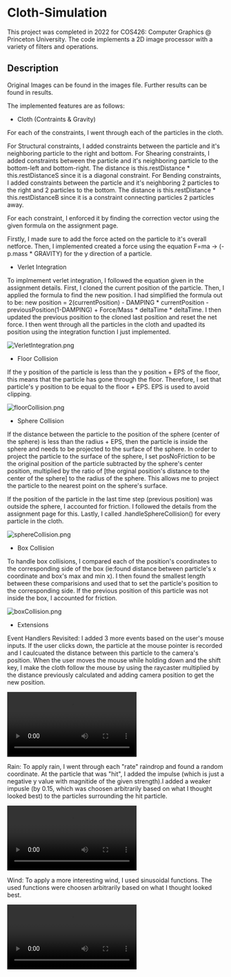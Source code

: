 # Cloth-Simulation

This project was completed in 2022 for COS426: Computer Graphics @ Princeton University. The code implements a 2D image processor with a variety of filters and operations.

## Description

Original Images can be found in the images file. Further results can be found in results. 

The implemented features are as follows:

* Cloth (Contraints & Gravity)

For each of the constraints, I went through each of the particles in the cloth. 

For Structural constraints, I added constraints between the particle and it's neighboring particle to the right and bottom.
For Shearing constraints, I added constraints between the particle and it's neighboring particle to the bottom-left and bottom-right.
The distance is this.restDistance * this.restDistanceS since it is a diagonal constraint. 
For Bending constraints, I added constraints between the particle and it's neighboring 2 particles to the right and 2 particles to the bottom.
The distance is this.restDistance * this.restDistanceB since it is a constraint connecting particles 2 particles away. 

For each constraint, I enforced it by finding the correction vector using the given formula on the assignment page. 


Firstly, I made sure to add the force acted on the particle to it's overall netforce. Then, I implemented created a force using the equation F=ma -> (-p.mass * GRAVITY) for the y direction of a particle.

* Verlet Integration

To implmement verlet integration, I followed the equation given in the assignment details.
First, I cloned the current position of the particle. Then, I applied the formula to find the new position.
I had simplified the formula out to be: new position = 2(currentPosition) - DAMPING * currentPosition - previousPosition(1-DAMPING) + Force/Mass * deltaTime * deltaTime.
I then updated the previous position to the cloned last position and reset the net force. 
I then went through all the particles in the cloth and upadted its position using the integration function I just implemented.  

![VerletIntegration.png](https://github.com/Danica-T/Cloth-Simulation/blob/main/results/VerletIntegration.png)

* Floor Collision

If the y position of the particle is less than the y position + EPS of the floor, this means that the particle has gone through the floor. Therefore, I set that particle's y position to be equal to the floor + EPS. EPS is used to avoid clipping.

![floorCollision.png](https://github.com/Danica-T/Cloth-Simulation/blob/main/results/floorCollision.png)

* Sphere Collision

If the distance between the particle to the position of the sphere (center of the sphere) is less than the radius + EPS, then the particle is inside the sphere and needs to be projected to the surface of the sphere. In order to project the particle to the surface of the sphere, I set posNoFriction to be the original position of the particle subtracted by the sphere's center position, multiplied by the ratio of [the orginal position's distance to the center of the sphere] to the radius of the sphere. This allows me to project the particle to the nearest point on the sphere's surface. 

If the position of the particle in the last time step (previous position) was outside the sphere, I accounted for friction. I followed the details from the assignment page for this. Lastly, I called .handleSphereCollision() for every particle in the cloth. 

![sphereCollision.png](https://github.com/Danica-T/Cloth-Simulation/blob/main/results/sphereCollision.png)

* Box Collision

To handle box collisions, I compared each of the position's coordinates to the corresponding side of the box (ie:found distance between particle's x coordinate and box's max and min x). I then found the smallest length between these comparisions and used that to set the particle's position to the corresponding side. If the previous position of this particle was not inside the box, I accounted for friction.

![boxCollision.png](https://github.com/Danica-T/Cloth-Simulation/blob/main/results/boxCollision.png)

* Extensions

Event Handlers Revisited: I added 3 more events based on the user's mouse inputs. If the user clicks down, the particle at the mouse pointer is recorded and I caulcuated the distance between this particle to the camera's position. When the user moves the mouse while holding down and the shift key, I make the cloth follow the mouse by using the raycaster multiplied by the distance previously calculated and adding camera position to get the new position.

![mousemove.webm](https://github.com/Danica-T/Cloth-Simulation/blob/main/results/mousemove.webm)

Rain: To apply rain, I went through each "rate" raindrop and found a random coordinate. At the particle that was "hit", I added the impulse (which is just a negative y value with magnitide of the given strength).I added a weaker impusle (by 0.15, which was choosen arbitrarily based on what I thought looked best) to the particles surrounding the hit particle.

![rain.mov](https://github.com/Danica-T/Cloth-Simulation/blob/main/results/rain.mov)

Wind: To apply a more interesting wind, I used sinusoidal functions. The used functions were choosen arbitrarily based on what I thought looked best.

![wind.webm](https://github.com/Danica-T/Cloth-Simulation/blob/main/results/wind.webm)

